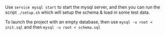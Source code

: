 Use `service mysql start` to start the mysql server, and then you can run the script `./setup.sh` which will setup the schema & load in some test data.

To launch the project with an empty database, then use `mysql -u root < init.sql` and then `mysql -u root < schema.sql`